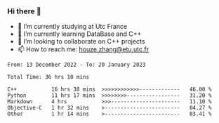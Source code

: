 ### Hi there 👋
- 🔭 I’m currently studying at Utc France
- 🌱 I’m currently learning DataBase and C++
- 👯 I’m looking to collaborate on C++ projects
- 📫 How to reach me: houze.zhang@etu.utc.fr

<!--START_SECTION:waka-->

```text
From: 13 December 2022 - To: 20 January 2023

Total Time: 36 hrs 10 mins

C++           16 hrs 38 mins  >>>>>>>>>>>>-------------   46.00 %
Python        11 hrs 17 mins  >>>>>>>>-----------------   31.20 %
Markdown      4 hrs           >>>----------------------   11.10 %
Objective-C   1 hr 32 mins    >------------------------   04.27 %
Other         1 hr 14 mins    >------------------------   03.41 %
```

<!--END_SECTION:waka-->
